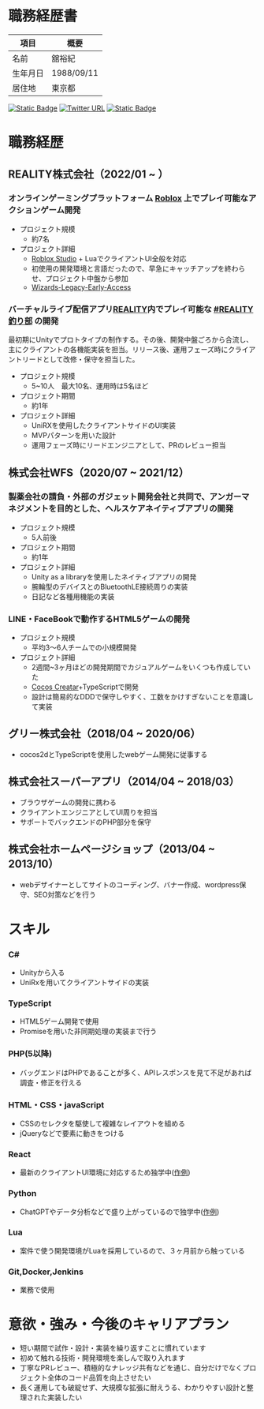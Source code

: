 # 職務経歴書

|項目|概要|
|----|----|
|名前|舘裕紀|
|生年月日|1988/09/11|
|居住地|東京都|

[![Static Badge](https://img.shields.io/badge/%40tch__ukey-brightGreen?logo=qiita&logoColor=white&link=https%3A%2F%2Fqiita.com%2Ftch_ukey)](https://qiita.com/tch_ukey) [![Twitter URL](https://img.shields.io/twitter/url?url=https%3A%2F%2Ftwitter.com%2Fyuki_ty20&logo=twitter&label=%40yuki_ty20)](https://twitter.com/yuki_ty20) [![Static Badge](https://img.shields.io/badge/%40yuki--tachi-black?logo=github&link=https%3A%2F%2Fgithub.com%2Fyuki-tachi)](https://github.com/yuki-tachi)

# 職務経歴

## REALITY株式会社（2022/01 ~ ）
### オンラインゲーミングプラットフォーム [Roblox](https://www.roblox.com/) 上でプレイ可能なアクションゲーム開発

* プロジェクト規模
    * 約7名
* プロジェクト詳細
    * [Roblox Studio](https://www.roblox.com/create) + LuaでクライアントUI全般を対応
    * 初使用の開発環境と言語だったので、早急にキャッチアップを終わらせ、プロジェクト中盤から参加
    * [Wizards-Legacy-Early-Access](https://www.roblox.com/games/13666672216/Wizards-Legacy-Early-Access)

### バーチャルライブ配信アプリ[REALITY](https://reality.app/)内でプレイ可能な [#REALITY 釣り部](https://reality.app/notice/page/FdwfaDjmjDz4) の開発

最初期にUnityでプロトタイプの制作する。その後、開発中盤ごろから合流し、主にクライアントの各機能実装を担当。リリース後、運用フェーズ時にクライアントリードとして改修・保守を担当した。

* プロジェクト規模
    * 5~10人　最大10名、運用時は5名ほど
* プロジェクト期間
    * 約1年
* プロジェクト詳細
    * UniRXを使用したクライアントサイドのUI実装
    * MVPパターンを用いた設計
    * 運用フェーズ時にリードエンジニアとして、PRのレビュー担当

## 株式会社WFS（2020/07 ~ 2021/12）
### 製薬会社の請負・外部のガジェット開発会社と共同で、アンガーマネジメントを目的とした、ヘルスケアネイティブアプリの開発
* プロジェクト規模
    * 5人前後
* プロジェクト期間
    * 約1年
* プロジェクト詳細
    * Unity as a libraryを使用したネイティブアプリの開発
    * 腕輪型のデバイスとのBluetoothLE接続周りの実装
    * 日記など各種用機能の実装

### LINE・FaceBookで動作するHTML5ゲームの開発
 * プロジェクト規模
    * 平均3〜6人チームでの小規模開発
 * プロジェクト詳細
    * 2週間~3ヶ月ほどの開発期間でカジュアルゲームをいくつも作成していた
    * [Cocos Creatar](https://www.cocos.com/creator)+TypeScriptで開発
    * 設計は簡易的なDDDで保守しやすく、工数をかけすぎないことを意識して実装

## グリー株式会社（2018/04 ~ 2020/06）
* cocos2dとTypeScriptを使用したwebゲーム開発に従事する

## 株式会社スーパーアプリ（2014/04 ~ 2018/03）
* ブラウザゲームの開発に携わる
* クライアントエンジニアとしてUI周りを担当
* サポートでバックエンドのPHP部分を保守

## 株式会社ホームページショップ（2013/04 ~ 2013/10）
* webデザイナーとしてサイトのコーディング、バナー作成、wordpress保守、SEO対策などを行う

# スキル

### C#
* Unityから入る
* UniRxを用いてクライアントサイドの実装

### TypeScript
* HTML5ゲーム開発で使用
* Promiseを用いた非同期処理の実装まで行う

### PHP(5以降)
* バッグエンドはPHPであることが多く、APIレスポンスを見て不足があれば調査・修正を行える

### HTML・CSS・javaScript
* CSSのセレクタを駆使して複雑なレイアウトを組める
* jQueryなどで要素に動きをつける

### React
* 最新のクライアントUI環境に対応するため独学中([作例](https://github.com/yuki-tachi/IdenticonGenerator))

### Python
* ChatGPTやデータ分析などで盛り上がっているので独学中([作例](https://github.com/yuki-tachi/CampsiteAvailabilityChecker))

### Lua
* 案件で使う開発環境がLuaを採用しているので、３ヶ月前から触っている

### Git,Docker,Jenkins
* 業務で使用

# 意欲・強み・今後のキャリアプラン
* 短い期間で試作・設計・実装を繰り返すことに慣れています
* 初めて触れる技術・開発環境を楽しんで取り入れます
* 丁寧なPRレビュー、積極的なナレッジ共有などを通じ、自分だけでなくプロジェクト全体のコード品質を向上させたい
* 長く運用しても破綻せず、大規模な拡張に耐えうる、わかりやすい設計と整理された実装したい
